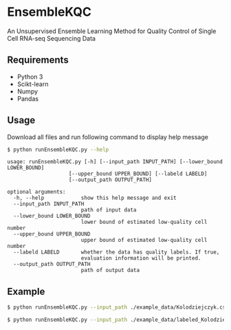 # EnsembleKQC
An Unsupervised Ensemble Learning Method for Quality Control of Single Cell RNA-seq Sequencing Data

## Requirements
* Python 3
* Scikt-learn
* Numpy
* Pandas

## Usage
Download all files and run following command to display help message
```bash
$ python runEnsembleKQC.py --help
```
```
usage: runEnsembleKQC.py [-h] [--input_path INPUT_PATH] [--lower_bound LOWER_BOUND]
                    [--upper_bound UPPER_BOUND] [--labeld LABELD]
                    [--output_path OUTPUT_PATH]

optional arguments:
  -h, --help            show this help message and exit
  --input_path INPUT_PATH
                        path of input data
  --lower_bound LOWER_BOUND
                        lower bound of estimated low-quality cell number
  --upper_bound UPPER_BOUND
                        upper bound of estimated low-quality cell number
  --labeld LABELD       whether the data has quality labels. If true,
                        evaluation information will be printed.
  --output_path OUTPUT_PATH
                        path of output data
```
## Example
```bash
$ python runEnsembleKQC.py --input_path ./example_data/Kolodziejczyk.csv --lower_bound 96 --upper_bound 192 --labeled False --output_path ./result.csv

$ python runEnsembleKQC.py --input_path ./example_data/labeled_Kolodziejczyk.csv --lower_bound 96 --upper_bound 192 --labeled True --output_path ./result.csv
```

